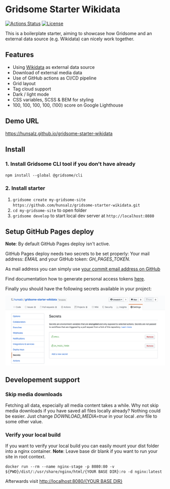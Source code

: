 # Gridsome Starter Wikidata

[![Actions Status](https://github.com/hunsalz/gridsome-starter-wikidata/workflows/Gridsome%20CI-CD/badge.svg)](https://github.com/hunsalz/gridsome-starter-wikidata/actions)
[![License](https://img.shields.io/badge/license-MIT%20License-blue.svg)](http://doge.mit-license.org)

This is a boilerplate starter, aiming to showcase how Gridsome and an external data source (e.g. Wikidata) can nicely work together.

## Features
- Using [Wikidata](https://www.wikidata.org/) as external data source
- Download of external media data
- Use of GitHub actions as CI/CD pipeline
- Grid layout
- Tag cloud support
- Dark / light mode
- CSS variables, SCSS & BEM for styling
- 100, 100, 100, 100, (100) score on Google Lighthouse

## Demo URL

https://hunsalz.github.io/gridsome-starter-wikidata

## Install

### 1. Install Gridsome CLI tool if you don't have already

`npm install --global @gridsome/cli`

### 2. Install starter

1. `gridsome create my-gridsome-site https://github.com/hunsalz/gridsome-starter-wikidata.git`
2. `cd my-gridsome-site` to open folder
3. `gridsome develop` to start local dev server at `http://localhost:8080`

## Setup GitHub Pages deploy

**Note**: By default GitHub Pages deploy isn't active. 

GitHub Pages deploy needs two secrets to be set properly: Your mail address: *EMAIL* and your GitHub token: *GH_PAGES_TOKEN*.

As mail address you can simply use [your commit email address on GitHub](https://help.github.com/en/github/setting-up-and-managing-your-github-user-account/setting-your-commit-email-address#setting-your-commit-email-address-on-github)

Find documentation how to generate personal access tokens [here](https://help.github.com/en/github/authenticating-to-github/creating-a-personal-access-token-for-the-command-line#creating-a-token).

Finally you should have the following secrets available in your project:

![Project secrets](/.github/assets/screenshot-secrets.png)

## Developement support

### Skip media downloads

Fetching all data, especially all media content takes a while. Why not skip media downloads if you have saved all files locally already? Nothing could be easier. Just change *DOWNLOAD_MEDIA=true* in your local *.env* file to some other value.

### Verify your local build

If you want to verify your local build you can easily mount your dist folder into a nginx container.
**Note**: Leave base dir blank if you want to run your site in root context.

```
docker run --rm --name nginx-stage -p 8080:80 -v ${PWD}/dist/:/usr/share/nginx/html/{YOUR BASE DIR}:ro -d nginx:latest
```
Afterwards visit [http://localhost:8080/{YOUR BASE DIR}](http://localhost:8080/)